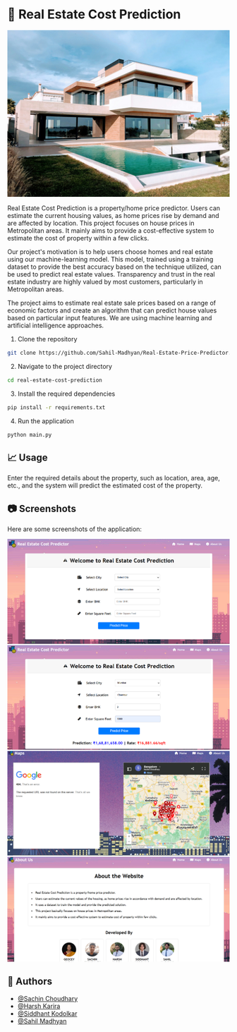 # :house_with_garden: Real Estate Cost Prediction

![Real Estate Image](https://github.com/Sahil-Madhyan/Real-Estate-Price-Predictor/blob/main/assests/real%20estate.jpg)

Real Estate Cost Prediction is a property/home price predictor. Users can estimate the current housing values, as home prices rise by demand and are affected by location. This project focuses on house prices in Metropolitan areas. It mainly aims to provide a cost-effective system to estimate the cost of property within a few clicks.

Our project's motivation is to help users choose homes and real estate using our machine-learning model. This model, trained using a training dataset to provide the best accuracy based on the technique utilized, can be used to predict real estate values. Transparency and trust in the real estate industry are highly valued by most customers, particularly in Metropolitan areas.

The project aims to estimate real estate sale prices based on a range of economic factors and create an algorithm that can predict house values based on particular input features. We are using machine learning and artificial intelligence approaches.

1. Clone the repository

```bash
git clone https://github.com/Sahil-Madhyan/Real-Estate-Price-Predictor.git
```

2. Navigate to the project directory

```bash
cd real-estate-cost-prediction
```

3. Install the required dependencies

```bash
pip install -r requirements.txt
```

4. Run the application

```bash
python main.py
```

## :chart_with_upwards_trend: Usage

Enter the required details about the property, such as location, area, age, etc., and the system will predict the estimated cost of the property.

## :camera: Screenshots

Here are some screenshots of the application:

![Screenshot home1](https://github.com/Sahil-Madhyan/Real-Estate-Price-Predictor/blob/main/assests/home1.png)
![Screenshot home2](https://github.com/Sahil-Madhyan/Real-Estate-Price-Predictor/blob/main/assests/home2.png)
![Screenshot maps](https://github.com/Sahil-Madhyan/Real-Estate-Price-Predictor/blob/main/assests/maps.png)
![Screenshot about](https://github.com/Sahil-Madhyan/Real-Estate-Price-Predictor/blob/main/assests/about.png)

## :busts_in_silhouette: Authors

- [@Sachin Choudhary](https://github.com/Sach-123)
- [@Harsh Karira](https://github.com/Harshkarira)
- [@Siddhant Kodolkar](https://github.com/SiddhantKodolkar)
- [@Sahil Madhyan](https://github.com/Sahil-Madhyan)
